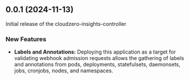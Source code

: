 ## 0.0.1 (2024-11-13)

Initial release of the cloudzero-insights-controller

### New Features
* **Labels and Annotations:** Deploying this application as a target for validating webhook admission requests allows the gathering of labels and annotations from pods, deployments, statefulsets, daemonsets, jobs, cronjobs, nodes, and namespaces.
